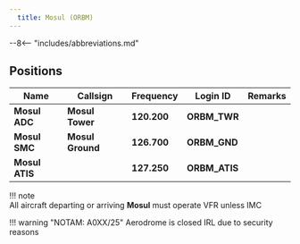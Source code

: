 ```yaml
---
  title: Mosul (ORBM)
---
```


--8<-- "includes/abbreviations.md"

## Positions

|    Name   | Callsign	| Frequency | Login ID | Remarks |
| --------- | --------	| ---------	| -------- | ------- |
| **Mosul ADC** | **Mosul Tower** | **120.200** | **ORBM_TWR** | |
| **Mosul SMC** | **Mosul Ground** | **126.700** | **ORBM_GND**	| |
| **Mosul ATIS** | | **127.250** | **ORBM_ATIS** | |

!!! note  
    All aircraft departing or arriving **Mosul** must operate VFR unless IMC

!!! warning "NOTAM: A0XX/25"
    Aerodrome is closed IRL due to security reasons

